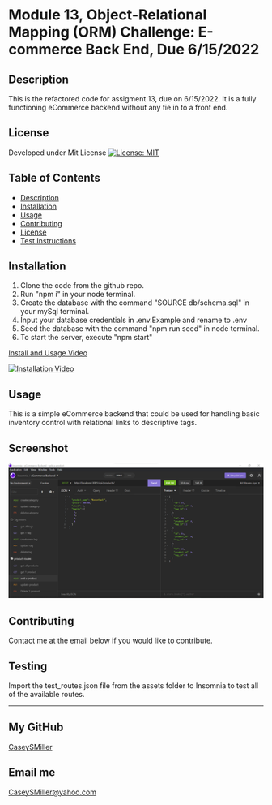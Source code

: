 # Module 13, Object-Relational Mapping (ORM) Challenge: E-commerce Back End, Due 6/15/2022

  ## Description
  
  This is the refactored code for assigment 13, due on 6/15/2022. It is a fully functioning eCommerce backend without any tie in to a front end.
  
  ## License
  
  Developed under Mit License [![License: MIT](https://img.shields.io/badge/License-MIT-yellow.svg)](https://opensource.org/licenses/MIT)
  
  ## Table of Contents
  
  - [Description](#description)
  - [Installation](#installation)
  - [Usage](#usage)
  - [Contributing](#contributing)
  - [License](#license)
  - [Test Instructions](#testing)
  
  ## Installation
  
  1. Clone the code from the github repo. 
  2. Run "npm i" in your node terminal. 
  3. Create the database with the command "SOURCE db/schema.sql" in your mySql terminal. 
  4. Input your database credentials in .env.Example and rename to .env
  5. Seed the database with the command "npm run seed" in node terminal. 
  6. To start the server, execute "npm start"
  
  [Install and Usage Video](https://youtu.be/ChIUrr72iI8 "Install and Usage Video")
  
  [![Installation Video](./assets/ecommerce_backend_demo.gif)](https://youtu.be/ChIUrr72iI8 "Install and Usage Video")
  
  ## Usage
  
  This is a simple eCommerce backend that could be used for handling basic inventory control with relational links to descriptive tags.
  
  ## Screenshot
  
  ![screenshot](./assets/screenshot.png)
  
  ## Contributing
  
  Contact me at the email below if you would like to contribute.
  
  ## Testing
  
  Import the test_routes.json file from the assets folder to Insomnia to test all of the available routes.
  
  ---
  
  ## My GitHub
  
  [CaseySMiller](https://github.com/CaseySMiller)
  
  ## Email me
  
  [CaseySMiller@yahoo.com](mailto:CaseySMiller@yahoo.com)

